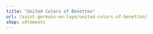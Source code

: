 ```yaml
---
title: "United Colors of Benetton"
url: /saint-germain-en-laye/united-colors-of-benetton/
shop: vêtements
---
```

